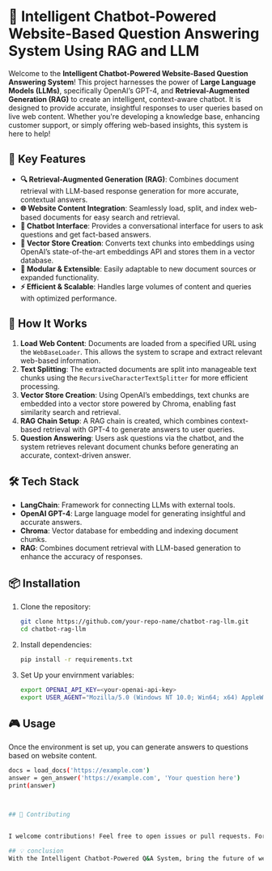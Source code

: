 # 🧠 Intelligent Chatbot-Powered Website-Based Question Answering System Using RAG and LLM

Welcome to the **Intelligent Chatbot-Powered Website-Based Question Answering System**! This project harnesses the power of **Large Language Models (LLMs)**, specifically OpenAI’s GPT-4, and **Retrieval-Augmented Generation (RAG)** to create an intelligent, context-aware chatbot. It is designed to provide accurate, insightful responses to user queries based on live web content. Whether you're developing a knowledge base, enhancing customer support, or simply offering web-based insights, this system is here to help!

## 🌟 Key Features

- **🔍 Retrieval-Augmented Generation (RAG)**: Combines document retrieval with LLM-based response generation for more accurate, contextual answers.
- **🌐 Website Content Integration**: Seamlessly load, split, and index web-based documents for easy search and retrieval.
- **🤖 Chatbot Interface**: Provides a conversational interface for users to ask questions and get fact-based answers.
- **📄 Vector Store Creation**: Converts text chunks into embeddings using OpenAI’s state-of-the-art embeddings API and stores them in a vector database.
- **🧩 Modular & Extensible**: Easily adaptable to new document sources or expanded functionality.
- **⚡ Efficient & Scalable**: Handles large volumes of content and queries with optimized performance.

## 🚀 How It Works

1. **Load Web Content**: Documents are loaded from a specified URL using the `WebBaseLoader`. This allows the system to scrape and extract relevant web-based information.
2. **Text Splitting**: The extracted documents are split into manageable text chunks using the `RecursiveCharacterTextSplitter` for more efficient processing.
3. **Vector Store Creation**: Using OpenAI’s embeddings, text chunks are embedded into a vector store powered by Chroma, enabling fast similarity search and retrieval.
4. **RAG Chain Setup**: A RAG chain is created, which combines context-based retrieval with GPT-4 to generate answers to user queries.
5. **Question Answering**: Users ask questions via the chatbot, and the system retrieves relevant document chunks before generating an accurate, context-driven answer.

## 🛠️ Tech Stack

- **LangChain**: Framework for connecting LLMs with external tools.
- **OpenAI GPT-4**: Large language model for generating insightful and accurate answers.
- **Chroma**: Vector database for embedding and indexing document chunks.
- **RAG**: Combines document retrieval with LLM-based generation to enhance the accuracy of responses.

## 📦 Installation

1. Clone the repository:

   ```bash
   git clone https://github.com/your-repo-name/chatbot-rag-llm.git
   cd chatbot-rag-llm

2. Install dependencies:

   ```bash
   pip install -r requirements.txt

3. Set Up your envirnment variables:
   ```bash
   export OPENAI_API_KEY=<your-openai-api-key>
   export USER_AGENT="Mozilla/5.0 (Windows NT 10.0; Win64; x64) AppleWebKit/537.36 (KHTML, like Gecko) Chrome/58.0.3029.110 Safari/537.3"


## 🎮 Usage

Once the environment is set up, you can generate answers to questions based on website content.
   ```bash
   docs = load_docs('https://example.com')
   answer = gen_answer('https://example.com', 'Your question here')
   print(answer)



## 🤝 Contributing 


I welcome contributions! Feel free to open issues or pull requests. For major changes, please open an issue first to discuss what you would like to change. Don’t forget to give the project a star ⭐ if you find it helpful!

## 💡 conclusion
With the Intelligent Chatbot-Powered Q&A System, bring the future of web-based knowledge extraction and customer support to your platform!
